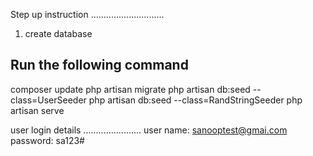 
Step up instruction
.............................
1. create database

Run the following command 
-------------------------
composer update
php artisan migrate
php artisan db:seed --class=UserSeeder
php artisan db:seed --class=RandStringSeeder
php artisan serve

user login details
.......................
user name: sanooptest@gmai.com
password: sa123#

